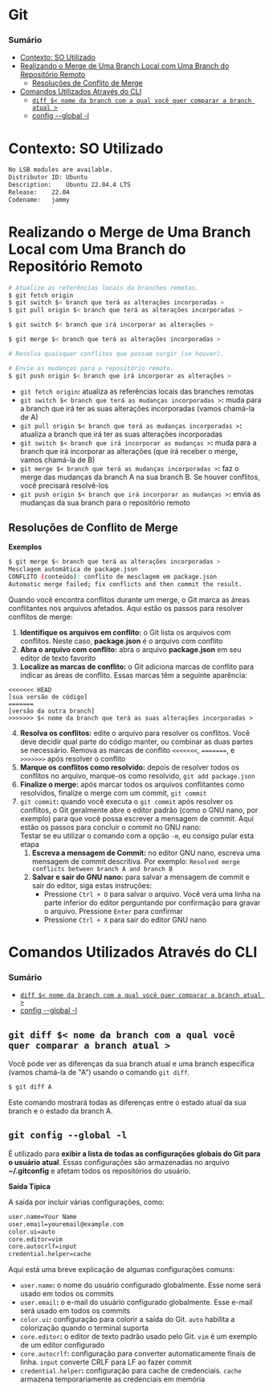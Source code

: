 # Git

### Sumário

- [Contexto: SO Utilizado](#contexto-so-utilizado)
- [Realizando o Merge de Uma Branch Local com Uma Branch do Repositório Remoto](#realizando-merge-branch-local-branch-repositorio-remoto)
    + [Resoluções de Conflito de Merge](#realizando-merge-branch-local-branch-repositorio-remoto-resolucoes-conflito-merge)
- [Comandos Utilizados Através do CLI](#comandos-utilizados-cli)
    + [`diff $< nome da branch com a qual você quer comparar a branch atual >` ](#comandos-utilizados-cli-diff)
    + [config --global -l](#comandos-utilizados-cli-config-global-l)

# <a id="contexto-so-utilizado"></a>Contexto: SO Utilizado

```bash
No LSB modules are available.
Distributor ID:	Ubuntu
Description:	Ubuntu 22.04.4 LTS
Release:	22.04
Codename:	jammy
```

# <a id="realizando-merge-branch-local-branch-repositorio-remoto"></a>Realizando o Merge de Uma Branch Local com Uma Branch do Repositório Remoto

```bash
# Atualize as referências locais da branches remotas.
$ git fetch origin
$ git switch $< branch que terá as alterações incorporadas >
$ git pull origin $< branch que terá as alterações incorporadas >

$ git switch $< branch que irá incorporar as alterações >

$ git merge $< branch que terá as alterações incorporadas >

# Resolva quaisquer conflitos que possam surgir (se houver).

# Envie as mudanças para o repositório remoto.
$ git push origin $< branch que irá incorporar as alterações >
```

- `git fetch origin`**:** atualiza as referências locais das branches remotas
- `git switch $< branch que terá as mudanças incorporadas >`**:** muda para a branch que irá ter as suas alterações incorporadas (vamos chamá-la de A)
- `git pull origin $< branch que terá as mudanças incorporadas >`**:** atualiza a branch que irá ter as suas alterações incorporadas
- `git switch $< branch que irá incorporar as mudanças >`**:** muda para a branch que irá incorporar as alterações (que irá receber o merge, vamos chamá-la de B)
- `git merge $< branch que terá as mudanças incorporadas >`**:** faz o merge das mudanças da branch A na sua branch B. Se houver conflitos, você precisará resolvê-los
- `git push origin $< branch que irá incorporar as mudanças >`**:** envia as mudanças da sua branch para o repositório remoto

## <a id="realizando-merge-branch-local-branch-repositorio-remoto-resolucoes-conflito-merge"></a>Resoluções de Conflito de Merge

**Exemplos**

```bash
$ git merge $< branch que terá as alterações incorporadas >
Mesclagem automática de package.json
CONFLITO (conteúdo): conflito de mesclagem em package.json
Automatic merge failed; fix conflicts and then commit the result.
```

Quando você encontra conflitos durante um merge, o Git marca as áreas conflitantes nos arquivos afetados. Aqui estão os passos para resolver conflitos de merge:

1. **Identifique os arquivos em conflito:** o Git lista os arquivos com conflitos. Neste caso, **package.json** é o arquivo com conflito
2. **Abra o arquivo com conflito:** abra o arquivo **package.json** em seu editor de texto favorito
3. **Localize as marcas de conflito:** o Git adiciona marcas de conflito para indicar as áreas de conflito. Essas marcas têm a seguinte aparência:

```plaintext
<<<<<<< HEAD
[sua versão de código]
=======
[versão da outra branch]
>>>>>>> $< nome da branch que terá as suas alterações incorporadas >
```

4. **Resolva os conflitos:** edite o arquivo para resolver os conflitos. Você deve decidir qual parte do código manter, ou combinar as duas partes se necessário. Remova as marcas de conflito `<<<<<<<`, `=======`, e `>>>>>>>` após resolver o conflito
5. **Marque os conflitos como resolvido:** depois de resolver todos os conflitos no arquivo, marque-os como resolvido, `git add package.json`
6. **Finalize o merge:** após marcar todos os arquivos conflitantes como resolvidos, finalize o merge com um commit, `git commit`
7. `git commit`**:** quando você executa o `git commit` após resolver os conflitos, o Git geralmente abre o editor padrão (como o GNU nano, por exemplo) para que você possa escrever a mensagem de commit. Aqui estão os passos para concluir o commit no GNU nano:  
    Testar se eu utilizar o comando com a opção `-m`, eu consigo pular esta etapa
    1. **Escreva a mensagem de Commit:** no editor GNU nano, escreva uma mensagem de commit descritiva. Por exemplo: `Resolved merge conflicts between branch A and branch B`
    2. **Salvar e sair do GNU nano:** para salvar a mensagem de commit e sair do editor, siga estas instruções:
        - Pressione `Ctrl + O` para salvar o arquivo. Você verá uma linha na parte inferior do editor perguntando por confirmação para gravar o arquivo. Pressione `Enter` para confirmar
        - Pressione `Ctrl + X` para sair do editor GNU nano

# <a id="comandos-utilizados-cli"></a>Comandos Utilizados Através do CLI

### Sumário

- [`diff $< nome da branch com a qual você quer comparar a branch atual >` ](#comandos-utilizados-cli-diff)
- [config --global -l](#comandos-utilizados-cli-config-global-l)

## <a id="comandos-utilizados-cli-diff"></a>`git diff $< nome da branch com a qual você quer comparar a branch atual >`

Você pode ver as diferenças da sua branch atual e uma branch específica (vamos chamá-la de "A") usando o comando `git diff`.

```bash
$ git diff A
```

Este comando mostrará todas as diferenças entre o estado atual da sua branch e o estado da branch A.

## <a id=""></a>`git config --global -l`

É utilizado para **exibir a lista de todas as configurações globais do Git para o usuário atual**. Essas configurações são armazenadas no arquivo **~/.gitconfig** e afetam todos os repositórios do usuário.

**Saída Típica**

A saída por incluir várias configurações, como:

```bash
user.name=Your Name
user.email=youremail@example.com
color.ui=auto
core.editor=vim
core.autocrlf=input
credential.helper=cache
```

Aqui está uma breve explicação de algumas configurações comuns:

- `user.name`**:** o nome do usuário configurado globalmente. Esse nome será usado em todos os commits
- `user.email`**:** o e-mail do usuário configurado globalmente. Esse e-mail será usado em todos os commits
- `color.ui`**:** configuração para colorir a saída do Git. `auto` habilita a colorização quando o terminal suporta
- `core.editor`**:** o editor de texto padrão usado pelo Git. `vim` é um exemplo de um editor configurado
- `core.autocrlf`**:** configuração para converter automaticamente finais de linha. `input` converte CRLF para LF ao fazer commit
- `credential.helper`**:** configuração para cache de credenciais. `cache` armazena temporariamente as credenciais em memória